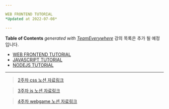 ```yaml
---

WEB FRONTEND TUTORIAL
*Updated at 2022-07-08*

---
```


<!-- START doctoc generated TOC please keep comment here to allow auto update -->
<!-- DON'T EDIT THIS SECTION, INSTEAD RE-RUN doctoc TO UPDATE -->
**Table of Contents**  *generated with [TeamEverywhere](https://www.team-everywhere.com/)* 강의 목록은 추가 될 예정입니다.

- [WEB FRONTEND TUTORIAL](https://gitlab.com/tew_books/frontend_tutorial)
- [JAVASCRIPT TUTORIAL](https://gitlab.com/tew_books/javascript_tutorial)
- [NODEJS TUTORIAL](https://gitlab.com/tew_books/webtech_nodejs_tutorial)   


--------------

> [2주차 css 노션 자료링크](https://steadfast-tarantula-527.notion.site/CSS3-2ca68d178d8f41f9b3a749e8fa2c5004)

> [3주차 js 노션 자료링크](https://www.notion.so/JavaScript-6a7fcea3b6d84f5c8296f9872315bc61)

> [4주차 webgame 노션 자료링크](https://steadfast-tarantula-527.notion.site/WEBGAME-41b3957bad8d4eca983d4ebf86748754)





